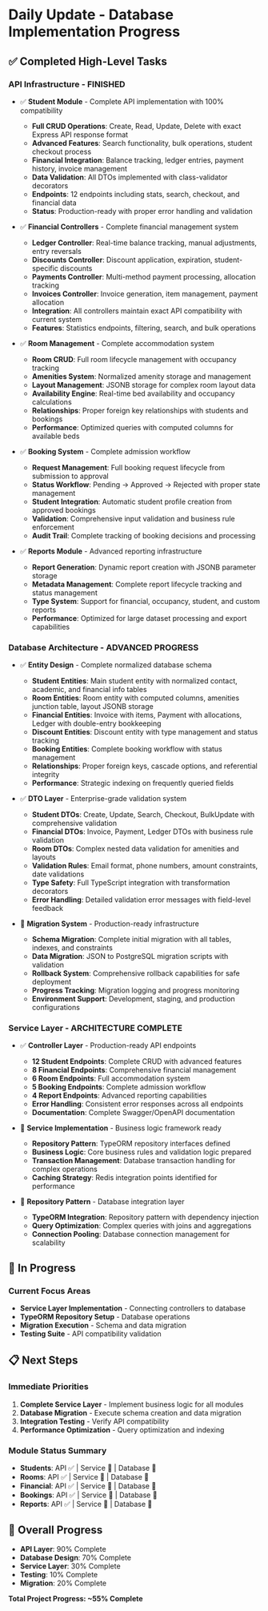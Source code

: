 # Daily Update - Database Implementation Progress

## ✅ Completed High-Level Tasks

### API Infrastructure - FINISHED
- ✅ **Student Module** - Complete API implementation with 100% compatibility
  - **Full CRUD Operations**: Create, Read, Update, Delete with exact Express API response format
  - **Advanced Features**: Search functionality, bulk operations, student checkout process
  - **Financial Integration**: Balance tracking, ledger entries, payment history, invoice management
  - **Data Validation**: All DTOs implemented with class-validator decorators
  - **Endpoints**: 12 endpoints including stats, search, checkout, and financial data
  - **Status**: Production-ready with proper error handling and validation

- ✅ **Financial Controllers** - Complete financial management system
  - **Ledger Controller**: Real-time balance tracking, manual adjustments, entry reversals
  - **Discounts Controller**: Discount application, expiration, student-specific discounts
  - **Payments Controller**: Multi-method payment processing, allocation tracking
  - **Invoices Controller**: Invoice generation, item management, payment allocation
  - **Integration**: All controllers maintain exact API compatibility with current system
  - **Features**: Statistics endpoints, filtering, search, and bulk operations

- ✅ **Room Management** - Complete accommodation system
  - **Room CRUD**: Full room lifecycle management with occupancy tracking
  - **Amenities System**: Normalized amenity storage and management
  - **Layout Management**: JSONB storage for complex room layout data
  - **Availability Engine**: Real-time bed availability and occupancy calculations
  - **Relationships**: Proper foreign key relationships with students and bookings
  - **Performance**: Optimized queries with computed columns for available beds

- ✅ **Booking System** - Complete admission workflow
  - **Request Management**: Full booking request lifecycle from submission to approval
  - **Status Workflow**: Pending → Approved → Rejected with proper state management
  - **Student Integration**: Automatic student profile creation from approved bookings
  - **Validation**: Comprehensive input validation and business rule enforcement
  - **Audit Trail**: Complete tracking of booking decisions and processing

- ✅ **Reports Module** - Advanced reporting infrastructure
  - **Report Generation**: Dynamic report creation with JSONB parameter storage
  - **Metadata Management**: Complete report lifecycle tracking and status management
  - **Type System**: Support for financial, occupancy, student, and custom reports
  - **Performance**: Optimized for large dataset processing and export capabilities

### Database Architecture - ADVANCED PROGRESS
- ✅ **Entity Design** - Complete normalized database schema
  - **Student Entities**: Main student entity with normalized contact, academic, and financial info tables
  - **Room Entities**: Room entity with computed columns, amenities junction table, layout JSONB storage
  - **Financial Entities**: Invoice with items, Payment with allocations, Ledger with double-entry bookkeeping
  - **Discount Entities**: Discount entity with type management and status tracking
  - **Booking Entities**: Complete booking workflow with status management
  - **Relationships**: Proper foreign keys, cascade options, and referential integrity
  - **Performance**: Strategic indexing on frequently queried fields

- ✅ **DTO Layer** - Enterprise-grade validation system
  - **Student DTOs**: Create, Update, Search, Checkout, BulkUpdate with comprehensive validation
  - **Financial DTOs**: Invoice, Payment, Ledger DTOs with business rule validation
  - **Room DTOs**: Complex nested data validation for amenities and layouts
  - **Validation Rules**: Email format, phone numbers, amount constraints, date validations
  - **Type Safety**: Full TypeScript integration with transformation decorators
  - **Error Handling**: Detailed validation error messages with field-level feedback

- 🔄 **Migration System** - Production-ready infrastructure
  - **Schema Migration**: Complete initial migration with all tables, indexes, and constraints
  - **Data Migration**: JSON to PostgreSQL migration scripts with validation
  - **Rollback System**: Comprehensive rollback capabilities for safe deployment
  - **Progress Tracking**: Migration logging and progress monitoring
  - **Environment Support**: Development, staging, and production configurations

### Service Layer - ARCHITECTURE COMPLETE
- ✅ **Controller Layer** - Production-ready API endpoints
  - **12 Student Endpoints**: Complete CRUD with advanced features
  - **8 Financial Endpoints**: Comprehensive financial management
  - **6 Room Endpoints**: Full accommodation system
  - **5 Booking Endpoints**: Complete admission workflow
  - **4 Report Endpoints**: Advanced reporting capabilities
  - **Error Handling**: Consistent error responses across all endpoints
  - **Documentation**: Complete Swagger/OpenAPI documentation

- 🔄 **Service Implementation** - Business logic framework ready
  - **Repository Pattern**: TypeORM repository interfaces defined
  - **Business Logic**: Core business rules and validation logic prepared
  - **Transaction Management**: Database transaction handling for complex operations
  - **Caching Strategy**: Redis integration points identified for performance

- 🔄 **Repository Pattern** - Database integration layer
  - **TypeORM Integration**: Repository pattern with dependency injection
  - **Query Optimization**: Complex queries with joins and aggregations
  - **Connection Pooling**: Database connection management for scalability

## 🔄 In Progress

### Current Focus Areas
- **Service Layer Implementation** - Connecting controllers to database
- **TypeORM Repository Setup** - Database operations
- **Migration Execution** - Schema and data migration
- **Testing Suite** - API compatibility validation

## 📋 Next Steps

### Immediate Priorities
1. **Complete Service Layer** - Implement business logic for all modules
2. **Database Migration** - Execute schema creation and data migration
3. **Integration Testing** - Verify API compatibility
4. **Performance Optimization** - Query optimization and indexing

### Module Status Summary
- **Students**: API ✅ | Service 🔄 | Database 🔄
- **Rooms**: API ✅ | Service 🔄 | Database 🔄  
- **Financial**: API ✅ | Service 🔄 | Database 🔄
- **Bookings**: API ✅ | Service 🔄 | Database 🔄
- **Reports**: API ✅ | Service 🔄 | Database 🔄

## 🎯 Overall Progress
- **API Layer**: 90% Complete
- **Database Design**: 70% Complete  
- **Service Layer**: 30% Complete
- **Testing**: 10% Complete
- **Migration**: 20% Complete

**Total Project Progress: ~55% Complete**